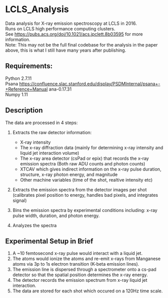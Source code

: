 # LCLS_Analysis
Data analysis for X-ray emission spectroscopy at LCLS in 2016.  
Runs on LCLS high performance computing clusters.  
See https://pubs.acs.org/doi/10.1021/acs.jpclett.8b03595 for more information.  
Note: This may not be the full final codebase for the analysis in the paper above, this is what I still have many years after publishing.  
  
## Requirements:
Python 2.7.11  
Psana https://confluence.slac.stanford.edu/display/PSDMInternal/psana+-+Reference+Manual ana-0.17.31  
Numpy 1.11  

## Description  
The data are processed in 4 steps:  
1. Extracts the raw detector information:
   - X-ray intensity  
   - The x-ray diffraction data (mainly for determining x-ray intensity and liquid jet interaction volume)  
   - The x-ray area detector (csPad or epix) that records the x-ray emission spectra (Both raw ADU counts and photon counts) 
   - XTCAV which gives indirect information on the x-ray pulse duration, structure, x-ray photon energy, and magnitude  
   - Other machine variables (time of the shot, realtive intensity etc)  
    
2. Extracts the emission spectra from the detector images per shot (calibrates pixel position to energy, handles bad pixels, and integrates signal)

3. Bins the emission spectra by experimental conditions including: x-ray pulse width, duration, and photon energy.

4. Analyzes the spectra

## Experimental Setup in Brief
1. A ~10 femtosecond x-ray pulse would interact with a liquid jet.  
2. The atoms would ionize the atoms and re-emit x-rays from Manganese atoms via 3p to 1s electron transition (K-beta emission lines).  
3. The emission line is dispersed through a spectrometer onto a cs-pad detector so that the spatial position determines the x-ray energy.  
4. The detector records the emission spectrum from x-ray liquid jet interaction.   
5. The data are stored for each shot which occured on a 120Hz time scale.  
